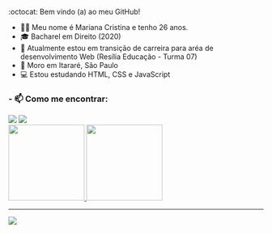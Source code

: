 


:octocat: Bem vindo (a) ao meu GitHub!
 

 - 👩‍💻 Meu nome é Mariana Cristina e tenho 26 anos.
 - 🎓 Bacharel em Direito (2020)
 - 🔄 Atualmente estou em transição de carreira para aréa de desenvolvimento Web (Resília Educação - Turma 07)
 - 📌 Moro em Itararé, São Paulo
 - 💻 Estou estudando HTML, CSS e JavaScript
 
 

### - 📫 Como me encontrar: 
<div> 
   <a href="https://www.linkedin.com/in/marianacristinadiasdossantos/" target="_blank"><img src="https://img.shields.io/badge/-LinkedIn-%230077B5?style=for-the-badge&logo=linkedin&logoColor=white" target="_blank"></a> 
  <a href = "mailto:marianacristinasantos05@gmail.com"><img src="https://img.shields.io/badge/-Gmail-%23333?style=for-the-badge&logo=gmail&logoColor=white" target="_blank"></a>
</div>




<div>
  <a href="https://github.com/elderschmoeller">
  <img height="150em" src="https://github-readme-stats.vercel.app/api?username=mmcrisx&show_icons=true&theme=dark&include_all_commits=true&count_private=true"/>
  <img height="150em" src="https://github-readme-stats.vercel.app/api/top-langs/?username=mmcrisx&layout=compact&langs_count=7&theme=dark"/>
</div>

   ---  

![](https://komarev.com/ghpvc/?username=mmcrisx&color=blue&style=flat)
